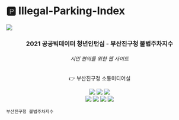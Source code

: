 # 🅿️ Illegal-Parking-Index 
![](https://github.com/dua9920/Illegal-Parking-Index/blob/main/main.png)
<div align='center'>
  <h3> <b>2021 공공빅데이터 청년인턴십 - 부산진구청 불법주차지수</b> </h3>
  <h6>시민 편의를 위한 웹 사이트</h6>
  <p>👉 부산진구청 소통미디어실</p>

<img src="https://img.shields.io/badge/Vue.js-4FC08D?style=flat-square&logo=Vue.js&logoColor=white"/></a>
<img src="https://img.shields.io/badge/HTML-E34F26?style=flat-square&logo=HTML5&logoColor=white"/></a>
<img src="https://img.shields.io/badge/CSS-1572B6?style=flat-square&logo=CSS3&logoColor=white"/></a>
<br/>
<img src="https://img.shields.io/badge/Node.js-339933?style=flat-square&logo=Node.js&logoColor=white"/></a>
<img src="https://img.shields.io/badge/MySQL-4479A1?style=flat-square&logo=MySQL&logoColor=white"/></a>
<img src="https://img.shields.io/badge/JavaScript-F7DF1E?style=flat-square&logo=JavaScript&logoColor=white"/></a>
<img src="https://img.shields.io/badge/D3.js-F9A03C?style=flat-square&logo=D3.js&logoColor=white"/></a>

</div>

```
부산진구청 불법주차지수
```


